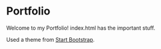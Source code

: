 # Portfolio

Welcome to my Portfolio! index.html has the important stuff.

Used a theme from [Start Bootstrap](https://startbootstrap.com/theme/freelancer).
